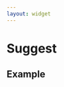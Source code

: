 ```yaml
---
layout: widget
---
```


# Suggest 

## Example

<link rel="stylesheet" href="{{site.baseurl}}stylesheets/nova/nova.suggest.css?t={{site.time | date: "%H%M%S"}}" />
<div>
    <style>
        #search_form {
            position: relative;
            width: 100%;
            margin: auto;
            margin-bottom: 100px;
            padding: 0;
        }

        .search {
            position: relative;
        }

        .input-container {
            margin-right: 50px;
        }

        #search_input {
            height: 30px;
            width: 100%;
            box-sizing: border-box;
            -webkit-box-sizing: border-box;
            -webkit-appearance: none;
            border: 1px solid #b4b4b4;
            border-radius: 0;
        }

        .submit-btn {
            text-align: center;
            background-color: #ececec;
            position: absolute;
            height: 30px;
            line-height: 30px;
            width: 50px;
            top: 0;
            right: 0;
            border: 1px solid #b4b4b4;
            border-left: 0;
            border-radius: 0;
            -webkit-appearance: none;
        }

        .nova-suggest {
            top: 30px;
        }
    </style>
</div>
<form action="http://www.so.com/s" id="search_form" charset="gbk">
<div class="search">
    <div class="input-container">
        <input type="text" name="q" id="search_input" autocomplete="off"/>
    </div>
    <input class="submit-btn" type="submit" value="Go"/>
</div>
</form>
<script type="text/javascript" src="{{site.baseurl}}nova/nova.js?t={{site.time | date: "%H%M%S"}}"></script>
<script type="text/javascript" src="{{site.baseurl}}nova/suggest.suggest.js?t={{site.time | date: "%H%M%S"}}"></script>
<script type="text/javascript">
    var input = $('#search_input');    

    var suggest = new Suggest('#search_input', {
        url: 'http://sug.so.360.cn/suggest/word', 
        param: {encodeout: 'utf-8', encodein: 'utf-8'}, 
        method: 'jsonp', 
        preprocessFun: function(data) {
            var suggestlist = data['s']; 
            return suggestlist;
        }
    });
</script>


### CSS

    <link rel="stylesheet" href="nova.slide.css">

Include nova.suggest.css or copy the required styles from it.

### Javascript

    <script src="zepto.js"></script>
    <script src="zepto.touch.js"></script>
    <script src="nova.ui.js"></script>
    <script src="nova.suggest.js"></script>

### Usage

    <!-- include nova.slide.css -->
    <link rel="stylesheet" href="nova.suggest.css" />

    <form action="http://www.so.com/s" id="search_form" charset="gbk">
        <div class="search">
            <div class="input-container">
                <input type="text" name="q" id="search_input" autocomplete="off"/>
            </div>
            <input class="submit-btn" type="submit" value="Go"/>
        </div>
    </form>
    <script type="text/javascript" src="{{site.baseurl}}/javascripts/nova/nova.ui.js?t={{site.time | date: "%H%M%S"}}"></script>
    <script type="text/javascript" src="{{site.baseurl}}/javascripts/nova/nova.suggest.js?t={{site.time | date: "%H%M%S"}}"></script>
    <script type="text/javascript">
        var input = $('#search_input');    

        var suggest = new Suggest('#search_input', {
            url: 'http://sug.so.360.cn/suggest/word', 
            param: {encodeout: 'utf-8', encodein: 'utf-8'}, 
            method: 'jsonp', 
            preprocessFun: function(data) {
                var suggestlist = data['s']; 
                return suggestlist;
            }
        });
    </script>

### Configuration

     var config = {
            // 必填
            url: '',                                    // request URL
            param: {},                                  // request parameters
            preprocessFun: null,                        // proprocess the return data from server

            // 可选
            method: 'jsonp',                            // request method
            listCount: 5,                               // max number of listed suggestions
            formID: undefined,                          // identify which form the input belongs to, defaultly its closet parent form
            isStorable: true,                           // whether enable local storage of search history
            storageKeyName: 'nova-search-history',      // local storage key of search history 
            lazySuggestInterval_ms: 100,                // decounce interval
            showClose: true,                            // whether to show close button
            showClearHistory: true,                     // whether to show clear history button
            closeText: 'Close',                         // close button text
            clearHistoryText: 'Clear history',          // clear history button text

            renderSuggestListFun: null,                 // method to render suggestion list
            getSuggestTemplateFun: null,                // method to get template of single suggestion


            className: {
                container: 'nova-suggest',              // suggestion list
                visible: 'nova-is-visible',             // status visible
                suggest: 'sugg-item',                   // single suggestion
                content: 'sugg-cont',                   // content of single suggestion
                copyControl: 'sugg-copy',               // copy button of single suggestion
                control: 'sugg-control',                // control bar
                closeControl: 'sugg-close',             // close button
                historyClearControl: 'sugg-clear'       // clear history button
            }
        },

### Configuration - preprocessFun **Required**

Parse the data from server and return an Array of suggest strings.

    /*
     * @method preprocessFun Proprocess the return data from server
     * @param {Object} data Return data from server
     * @return {Array} eg: ['real time pcr', 'real time ling']
     * */
     function preprocessFun(data) {//...}

### Configuration - renderSuggestListFun **Optional**

Render the suggestion list in your own way.

    /*
     * @method renderSuggestListFun Render suggestion list
     * @param {Array} data Suggestion data
     * */
     function renderSuggestListFun(data) {//...}

### Configuration - getSuggestTemplateFun **Optional**

Define your template of single suggest

This template support if, else, for, while, etc.   
See template documents [here](http://360.75team.com/~quguangyu/qwrap/js/_docs/_qiwu/index.htm#/qw/stringh/s.tmpl_.htm)

    /*
     * @method getSuggestTemplateFun
     * @return {String} template of single suggest
     **/
     function getSuggestTemplate() {//...}


#### template restrictions

1. You need to add attribute *data-role* to DOM elements to support functionalities.
2. Use {$suggest} as a placeholder for suggestion string

| Data-role         |  DOM  |
|-------------------|---------|
| suggest           | Single suggest element   |
| content           | Suggest content element    |
| copy-control      | Copy control element   |


See example:

    <div data-role="suggest">
        <span data-role="content">{$suggest}</span>
        <span data-role="copy-control"></span>
    </div>

